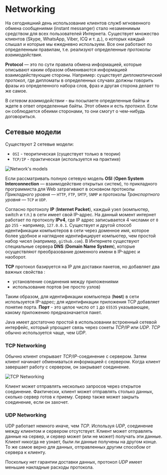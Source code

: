# Networking
На сегодняшний день использование клиентов служб мгновенного обмена сообщениями (instant messanger) стало незаменимым средством для всех пользователей Интернета. Существует множество клиентов (Skype, WhatsApp, Viber, ICQ и т. д.), о которых каждый слышал и которые мы ежедневно используем. Все они работают по определенным правилам, т.е. реализуют определенные *протоколы взаимодействия*.

**Protocol** — это по сути правила обмена информацией, которые описывают каким образом обмениваются информацией взаимодействующие стороны. Например: существует *дипломатический протокол*, где дипломаты в определенных случаях должны говорить фразы из определенного набора слов, фраз и другая сторона делает то же самое.

В *сетевом взаимодействии* - вы посылаете определенные байты и ждете в ответ определенные байты. Этот обмен и есть *протокол*. Если он соблюдается обеими сторонами, то они смогут о чем-нибудь договориться.


## Сетевые модели
Существуют 2 сетевые модели:
- `OSI` - теоритическая (существует только в теории) 
- `TCP/IP` - практическая (используется на практике)

![Network's models](/img/web/logical-mapping-between-OSI-and-TCP-IP.png)

Если рассматривать полную сетевую модель **OSI** (**Open System Interconnection** — взаимодействие открытых систем), то прикладного программиста для Web затрагивают в основном протоколы *Прикладного уровня* — `HTTP`, `FTP`, `SMTP`, `SNMP` и протоколы *Транспортного уровня* — `TCP` и `UDP`.

Согласно протоколу **IP** (**Internet Packet**), каждый узел (компьютер, switch и т.п.) в сети имеет свой IP-адрес. На данный момент интернет работает по протоколу **IPv4**, где IP адрес записывается 4 числами от `0` до `255` - например, `127.0.0.1`. Существует и другой способ идентификации компьютеров в сети через доменное имя, которое более удобное и нагляднее идентифицирует компьютер, чем простой набор чисел (например, `github.com`). В Интернете существуют специальные сервера **DNS** (**Domain Name System**), которые осуществляют преобразование доменного имени в IP-адрес и наоборот.

**TCP** протокол базируется на IP для доставки пакетов, но добавляет два важных свойства :
- установление соединения между приложениями
- использование портов (не просто узлов)

Таким образом, для идентификации компьютера (**host**) в сети используется IP-адрес; для идентификации приложения TCP добавляет понятие порта. **Порт** - это целое число от `1` до `65535` указывающее, какому приложению предназначается пакет.

Java имеет достаточно простой в использовании встроенный сетевой интерфейс, который упрощает связь через сокеты *TCP/IP* или *UDP*. *TCP* обычно используется чаще, чем *UDP*.


### TCP Networking
Обычно клиент открывает *TCP/IP*-соединение с сервером. Затем клиент начинает обмениваться информацией с сервером. Когда клиент завершает работу с сервером, он закрывает соединение.

![TCP Networking](/img/web/tcp-networking.png)

Клиент может отправлять несколько запросов через открытое соединение. Фактически, клиент может отправлять столько данных, сколько сервер готов к приему. Сервер также может закрыть соединение, если он захочет.


### UDP Networking
UDP работает немного иначе, чем *TCP*. Используя *UDP*, соединение между клиентом и сервером отсутствует. Клиент может отправлять данные на сервер, и сервер может (или не может) получать эти данные. Клиент никогда не узнает, были ли данные получены на другом конце. То же самое верно для данных, отправленных другим способом от сервера к клиенту.

Поскольку нет гарантии доставки данных, протокол *UDP* имеет меньшие накладные расходы протокола.